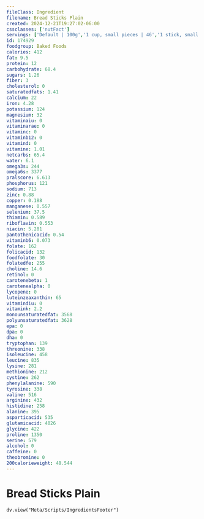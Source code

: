 ```yaml
---
fileClass: Ingredient
filename: Bread Sticks Plain
created: 2024-12-21T19:27:02-06:00
cssclasses: ['nutFact']
servings: ['Default | 100g','1 cup, small pieces | 46','1 stick, small (approx 4-1/4 inch long) | 5','1 stick (7-5/8 inch x 5/8 inch) | 10','1 stick (9-1/4 inch x 3/8 inch) | 6']
id: 174929
foodgroup: Baked Foods
calories: 412
fat: 9.5
protein: 12
carbohydrate: 68.4
sugars: 1.26
fiber: 3
cholesterol: 0
saturatedfats: 1.41
calcium: 22
iron: 4.28
potassium: 124
magnesium: 32
vitaminaiu: 0
vitaminarae: 0
vitaminc: 0
vitaminb12: 0
vitamind: 0
vitamine: 1.01
netcarbs: 65.4
water: 6.1
omega3s: 244
omega6s: 3377
pralscore: 6.613
phosphorus: 121
sodium: 713
zinc: 0.88
copper: 0.188
manganese: 0.557
selenium: 37.5
thiamin: 0.589
riboflavin: 0.553
niacin: 5.281
pantothenicacid: 0.54
vitaminb6: 0.073
folate: 162
folicacid: 132
foodfolate: 30
folatedfe: 255
choline: 14.6
retinol: 0
carotenebeta: 1
carotenealpha: 0
lycopene: 0
luteinzeaxanthin: 65
vitamindiu: 0
vitamink: 2.2
monounsaturatedfat: 3568
polyunsaturatedfat: 3628
epa: 0
dpa: 0
dha: 0
tryptophan: 139
threonine: 338
isoleucine: 458
leucine: 835
lysine: 281
methionine: 212
cystine: 262
phenylalanine: 590
tyrosine: 338
valine: 516
arginine: 432
histidine: 258
alanine: 395
asparticacid: 535
glutamicacid: 4026
glycine: 422
proline: 1350
serine: 579
alcohol: 0
caffeine: 0
theobromine: 0
200calorieweight: 48.544
---
```


# Bread Sticks Plain

```dataviewjs
dv.view("Meta/Scripts/IngredientsFooter")
```